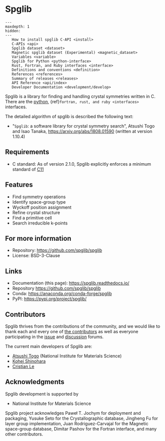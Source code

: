 # Spglib

```{toctree}
---
maxdepth: 1
hidden:
---
   How to install spglib C-API <install>
   C-APIs <api>
   Spglib dataset <dataset>
   Magnetic spglib dataset (Experimental) <magnetic_dataset>
   Variables <variable>
   Spglib for Python <python-interface>
   Rust, Fortran, and Ruby interfaces <interface>
   Definitions and conventions <definition>
   References <references>
   Summary of releases <releases>
   API Reference <api/index>
   Developer Documentation <development/develop>
```

Spglib is a library for finding and handling crystal symmetries
written in C. There are the [python](python-interface.md),
{ref}`fortran, rust, and ruby <interfaces>` interfaces.

The detailed algorithm of spglib is described the following text:

- "$\texttt{Spglib}$: a software library for crystal symmetry search",
  Atsushi Togo and Isao Tanaka,
  <https://arxiv.org/abs/1808.01590> (written at version 1.10.4)

## Requirements

- C standard: As of version 2.1.0, Spglib explicitly enforces a minimum standard of
  [C11](https://en.cppreference.com/w/c/11)

## Features

- Find symmetry operations
- Identify space-group type
- Wyckoff position assignment
- Refine crystal structure
- Find a primitive cell
- Search irreducible k-points

## For more information

- Repository: <https://github.com/spglib/spglib>
- License: BSD-3-Clause

## Links

- Documentation (this page): <https://spglib.readthedocs.io/>
- Repository <https://github.com/spglib/spglib>
- Conda: <https://anaconda.org/conda-forge/spglib>
- PyPI: <https://pypi.org/project/spglib/>

## Contributors

Spglib thrives from the contributions of the community, and we would like to thank each and every one of [the contributors][contributors] as well as everyone participating in the [issue] and [discussion] forums.

The current main developers of Spglib are:
- [Atsushi Togo] (National Institute for Materials Science)
- [Kohei Shinohara]
- [Cristian Le]

[contributors]: https://github.com/spglib/spglib/graphs/contributors
[issue]: https://github.com/spglib/spglib/issues
[discussion]: https://github.com/spglib/spglib/discussions
[Atsushi Togo]: https://github.com/atztogo
[Kohei Shinohara]: https://github.com/lan496
[Cristian Le]: https://github.com/LecrisUT

## Acknowledgments

Spglib development is supported by

- National Institute for Materials Science

Spglib project acknowledges Paweł T. Jochym for deployment and packaging, Yusuke
Seto for the Crystallographic database, Jingheng Fu for layer group
implementation, Juan Rodriguez-Carvajal for the Magnetic space-group database,
Dimitar Pashov for the Fortran interface, and many other contributors.
